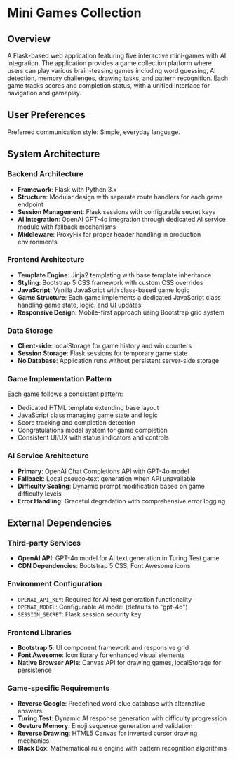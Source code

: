 # Mini Games Collection

## Overview

A Flask-based web application featuring five interactive mini-games with AI integration. The application provides a game collection platform where users can play various brain-teasing games including word guessing, AI detection, memory challenges, drawing tasks, and pattern recognition. Each game tracks scores and completion status, with a unified interface for navigation and gameplay.

## User Preferences

Preferred communication style: Simple, everyday language.

## System Architecture

### Backend Architecture
- **Framework**: Flask with Python 3.x
- **Structure**: Modular design with separate route handlers for each game endpoint
- **Session Management**: Flask sessions with configurable secret keys
- **AI Integration**: OpenAI GPT-4o integration through dedicated AI service module with fallback mechanisms
- **Middleware**: ProxyFix for proper header handling in production environments

### Frontend Architecture
- **Template Engine**: Jinja2 templating with base template inheritance
- **Styling**: Bootstrap 5 CSS framework with custom CSS overrides
- **JavaScript**: Vanilla JavaScript with class-based game logic
- **Game Structure**: Each game implements a dedicated JavaScript class handling game state, logic, and UI updates
- **Responsive Design**: Mobile-first approach using Bootstrap grid system

### Data Storage
- **Client-side**: localStorage for game history and win counters
- **Session Storage**: Flask sessions for temporary game state
- **No Database**: Application runs without persistent server-side storage

### Game Implementation Pattern
Each game follows a consistent pattern:
- Dedicated HTML template extending base layout
- JavaScript class managing game state and logic
- Score tracking and completion detection
- Congratulations modal system for game completion
- Consistent UI/UX with status indicators and controls

### AI Service Architecture
- **Primary**: OpenAI Chat Completions API with GPT-4o model
- **Fallback**: Local pseudo-text generation when API unavailable
- **Difficulty Scaling**: Dynamic prompt modification based on game difficulty levels
- **Error Handling**: Graceful degradation with comprehensive error logging

## External Dependencies

### Third-party Services
- **OpenAI API**: GPT-4o model for AI text generation in Turing Test game
- **CDN Dependencies**: Bootstrap 5 CSS, Font Awesome icons

### Environment Configuration
- `OPENAI_API_KEY`: Required for AI text generation functionality
- `OPENAI_MODEL`: Configurable AI model (defaults to "gpt-4o")
- `SESSION_SECRET`: Flask session security key

### Frontend Libraries
- **Bootstrap 5**: UI component framework and responsive grid
- **Font Awesome**: Icon library for enhanced visual elements
- **Native Browser APIs**: Canvas API for drawing games, localStorage for persistence

### Game-specific Requirements
- **Reverse Google**: Predefined word clue database with alternative answers
- **Turing Test**: Dynamic AI response generation with difficulty progression
- **Gesture Memory**: Emoji sequence generation and validation
- **Reverse Drawing**: HTML5 Canvas for inverted cursor drawing mechanics
- **Black Box**: Mathematical rule engine with pattern recognition algorithms